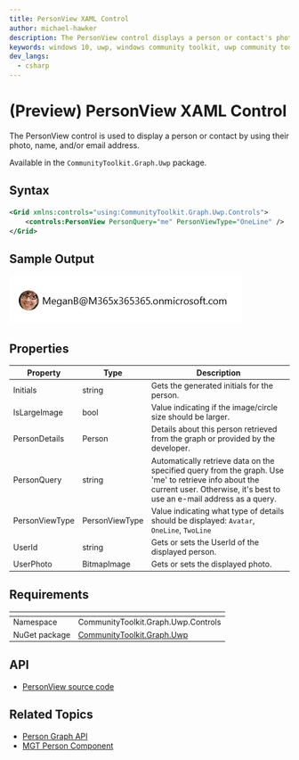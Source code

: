 ```yaml
---
title: PersonView XAML Control
author: michael-hawker
description: The PersonView control displays a person or contact's photo, name, and/or email address.
keywords: windows 10, uwp, windows community toolkit, uwp community toolkit, uwp toolkit, personview, person, user, contact, graph
dev_langs:
  - csharp
---
```


# (Preview) PersonView XAML Control

The PersonView control is used to display a person or contact by using their photo, name, and/or email address.

Available in the `CommunityToolkit.Graph.Uwp` package.

## Syntax

```xml
<Grid xmlns:controls="using:CommunityToolkit.Graph.Uwp.Controls">
    <controls:PersonView PersonQuery="me" PersonViewType="OneLine" />
</Grid>
```

## Sample Output

![PersonView Control](../../resources/images/Graph/Controls/PersonView.png)

## Properties

| Property | Type | Description |
| -- | -- | -- |
| Initials | string | Gets the generated initials for the person. |
| IsLargeImage | bool | Value indicating if the image/circle size should be larger. |
| PersonDetails | Person | Details about this person retrieved from the graph or provided by the developer. |
| PersonQuery | string | Automatically retrieve data on the specified query from the graph.  Use 'me' to retrieve info about the current user.  Otherwise, it's best to use an e-mail address as a query. |
| PersonViewType | PersonViewType | Value indicating what type of details should be displayed: `Avatar`, `OneLine`, `TwoLine` |
| UserId | string | Gets or sets the UserId of the displayed person. |
| UserPhoto | BitmapImage | Gets or sets the displayed photo. |

## Requirements

| <!-- --> | <!-- --> |
| - | - |
| Namespace | CommunityToolkit.Graph.Uwp.Controls |
| NuGet package | [CommunityToolkit.Graph.Uwp](https://www.nuget.org/packages/CommunityToolkit.Graph.Uwp) |

## API

* [PersonView source code](https://github.com/windows-toolkit/Graph-Controls/tree/dev/7.1.0/CommunityToolkit.Graph.Uwp/Controls/PersonView)

## Related Topics

* [Person Graph API](/graph/api/resources/person)
* [MGT Person Component](/graph/toolkit/components/person)
